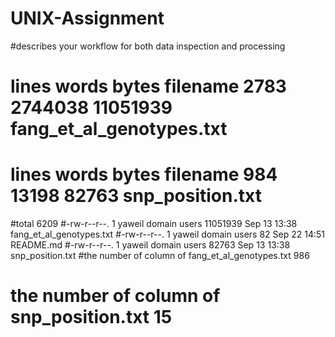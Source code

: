 # UNIX-Assignment
#describes your workflow for both data inspection and processing
 # lines words bytes filename 2783  2744038 11051939 fang_et_al_genotypes.txt
  # lines words bytes filename 984 13198 82763 snp_position.txt
#total 6209
#-rw-r--r--. 1 yaweil domain users 11051939 Sep 13 13:38 fang_et_al_genotypes.txt
#-rw-r--r--. 1 yaweil domain users       82 Sep 22 14:51 README.md
#-rw-r--r--. 1 yaweil domain users    82763 Sep 13 13:38 snp_position.txt
 #the number of column of fang_et_al_genotypes.txt 986
#  the number of column of snp_position.txt 15
